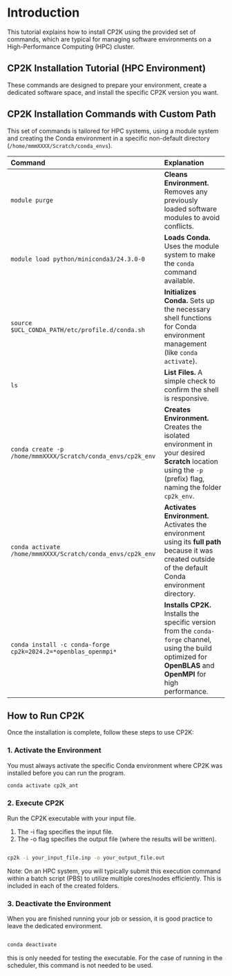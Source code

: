 # Introduction

This tutorial explains how to install CP2K using the provided set of commands, which are typical for managing software environments on a High-Performance Computing (HPC) cluster.

## CP2K Installation Tutorial (HPC Environment)

These commands are designed to prepare your environment, create a dedicated software space, and install the specific CP2K version you want.

## CP2K Installation Commands with Custom Path

This set of commands is tailored for HPC systems, using a module system and creating the Conda environment in a specific non-default directory (`/home/mmmXXXX/Scratch/conda_envs`).

| Command | Explanation |
| :--- | :--- |
| `module purge` | **Cleans Environment.** Removes any previously loaded software modules to avoid conflicts. |
| `module load python/miniconda3/24.3.0-0` | **Loads Conda.** Uses the module system to make the `conda` command available. |
| `source $UCL_CONDA_PATH/etc/profile.d/conda.sh` | **Initializes Conda.** Sets up the necessary shell functions for Conda environment management (like `conda activate`). |
| `ls` | **List Files.** A simple check to confirm the shell is responsive. |
| `conda create -p /home/mmmXXXX/Scratch/conda_envs/cp2k_env` | **Creates Environment.** Creates the isolated environment in your desired **Scratch** location using the `-p` (prefix) flag, naming the folder `cp2k_env`. |
| `conda activate /home/mmmXXXX/Scratch/conda_envs/cp2k_env` | **Activates Environment.** Activates the environment using its **full path** because it was created outside of the default Conda environment directory. |
| `conda install -c conda-forge cp2k=2024.2=*openblas_openmpi*` | **Installs CP2K.** Installs the specific version from the `conda-forge` channel, using the build optimized for **OpenBLAS** and **OpenMPI** for high performance. |

## How to Run CP2K

Once the installation is complete, follow these steps to use CP2K:

### 1. Activate the Environment

You must always activate the specific Conda environment where CP2K was installed before you can run the program.

```bash
conda activate cp2k_ant
```
### 2. Execute CP2K

Run the CP2K executable with your input file.

1. The -i flag specifies the input file.
2. The -o flag specifies the output file (where the results will be written).

```bash

cp2k -i your_input_file.inp -o your_output_file.out
```

Note: On an HPC system, you will typically submit this execution command within a batch script (PBS) to utilize multiple cores/nodes efficiently.
This is included in each of the created folders. 

### 3. Deactivate the Environment

When you are finished running your job or session, it is good practice to leave the dedicated environment.

```bash

conda deactivate
```
this is only needed for testing the executable. For the case of running in the scheduler, this command is not needed to be used.






